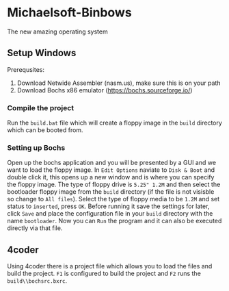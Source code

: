 # Michaelsoft-Binbows
The new amazing operating system


## Setup Windows
Prerequsites:
1. Download Netwide Assembler (nasm.us), make sure this is on your path
2. Download Bochs x86 emulator (https://bochs.sourceforge.io/)

### Compile the project
Run the `build.bat` file which will create a floppy image in the `build` directory
which can be booted from.

### Setting up Bochs
Open up the bochs application and you will be presented by a GUI and we want
to load the floppy image.
In `Edit Options` naviate to `Disk & Boot` and double click it, this opens up a new
window and is where you can specify the floppy image.
The type of floppy drive is `5.25" 1.2M` and then select the bootloader floppy image
from the `build` directory (if the file is not visisble so change to `All files`).
Select the type of floppy media to be `1.2M` and set status to `inserted`,
press `OK`.
Before running it save the settings for later, click `Save` and place the
configuration file in your `build` directory with the name `bootloader`.
Now you can `Run` the program and it can also be executed directly via that file.

## 4coder
Using 4coder there is a project file which allows you to load the files
and build the project. `F1` is configured to build the project and
`F2` runs the `build\\bochsrc.bxrc`.